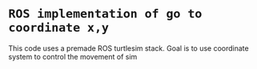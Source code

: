 # `ROS implementation of go to coordinate x,y`
This code uses a premade ROS turtlesim stack. Goal is to use coordinate system to control the movement of sim